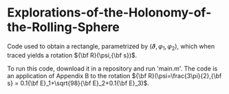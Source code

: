 # Explorations-of-the-Holonomy-of-the-Rolling-Sphere
Code used to obtain a rectangle, parametrized by $(\vartheta, \varphi_1, \varphi_2)$, which when traced yields a rotation ${\bf R}(\psi,{\bf s})$.

To run this code, download it in a repository and run 'main.m'.
The code is an application of Appendix B to the rotation ${\bf R}(\psi=\frac{3\pi}{2},{\bf s} = 0.1{\bf E}_1+\sqrt{98}{\bf E}_2+0.1{\bf E}_3)$.
